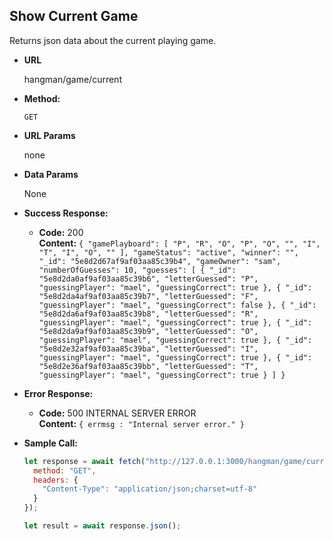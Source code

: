 ## **Show Current Game**

Returns json data about the current playing game.

- **URL**

  hangman/game/current

- **Method:**

  `GET`

- **URL Params**

  none

- **Data Params**

  None

- **Success Response:**

  - **Code:** 200 <br />
    **Content:** `{
  "gamePlayboard": [
    "P",
    "R",
    "O",
    "P",
    "O",
    "",
    "I",
    "T",
    "I",
    "O",
    ""
  ],
  "gameStatus": "active",
  "winner": "",
  "_id": "5e8d2d67af9af03aa85c39b4",
  "gameOwner": "sam",
  "numberOfGuesses": 10,
  "guesses": [
    {
      "_id": "5e8d2da0af9af03aa85c39b6",
      "letterGuessed": "P",
      "guessingPlayer": "mael",
      "guessingCorrect": true
    },
    {
      "_id": "5e8d2da4af9af03aa85c39b7",
      "letterGuessed": "F",
      "guessingPlayer": "mael",
      "guessingCorrect": false
    },
    {
      "_id": "5e8d2da6af9af03aa85c39b8",
      "letterGuessed": "R",
      "guessingPlayer": "mael",
      "guessingCorrect": true
    },
    {
      "_id": "5e8d2da9af9af03aa85c39b9",
      "letterGuessed": "O",
      "guessingPlayer": "mael",
      "guessingCorrect": true
    },
    {
      "_id": "5e8d2e32af9af03aa85c39ba",
      "letterGuessed": "I",
      "guessingPlayer": "mael",
      "guessingCorrect": true
    },
    {
      "_id": "5e8d2e36af9af03aa85c39bb",
      "letterGuessed": "T",
      "guessingPlayer": "mael",
      "guessingCorrect": true
    }
  ]
}`

- **Error Response:**

  - **Code:** 500 INTERNAL SERVER ERROR <br />
    **Content:** `{ errmsg : "Internal server error." }`

- **Sample Call:**

  ```javascript
  let response = await fetch("http://127.0.0.1:3000/hangman/game/current", {
    method: "GET",
    headers: {
      "Content-Type": "application/json;charset=utf-8"
    }
  });

  let result = await response.json();
  ```

